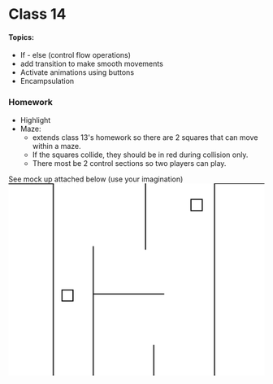 # Class 14

#### Topics: 
- If - else (control flow operations)
- add transition to make smooth movements
- Activate animations using buttons
- Encampsulation


### Homework
- Highlight
- Maze: 
   * extends class 13's homework so there are 2 squares that can move within a maze.
   * If the squares collide, they should be in red during collision only.
   * There most be 2 control sections so two players can play.
   
See mock up attached below (use your imagination)
![Table](./README-imgs/maze.png)
